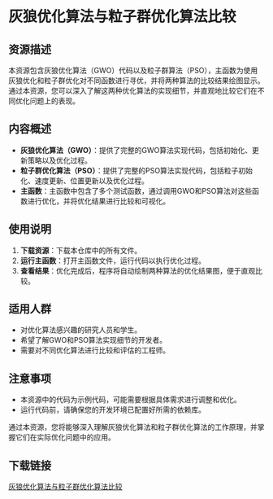 # 灰狼优化算法与粒子群优化算法比较

## 资源描述

本资源包含灰狼优化算法（GWO）代码以及粒子群算法（PSO），主函数为使用灰狼优化和粒子群优化对不同函数进行寻优，并将两种算法的比较结果绘图显示。通过本资源，您可以深入了解这两种优化算法的实现细节，并直观地比较它们在不同优化问题上的表现。

## 内容概述

- **灰狼优化算法（GWO）**：提供了完整的GWO算法实现代码，包括初始化、更新策略以及优化过程。
- **粒子群优化算法（PSO）**：提供了完整的PSO算法实现代码，包括粒子初始化、速度更新、位置更新以及优化过程。
- **主函数**：主函数中包含了多个测试函数，通过调用GWO和PSO算法对这些函数进行优化，并将优化结果进行比较和可视化。

## 使用说明

1. **下载资源**：下载本仓库中的所有文件。
2. **运行主函数**：打开主函数文件，运行代码以执行优化过程。
3. **查看结果**：优化完成后，程序将自动绘制两种算法的优化结果图，便于直观比较。

## 适用人群

- 对优化算法感兴趣的研究人员和学生。
- 希望了解GWO和PSO算法实现细节的开发者。
- 需要对不同优化算法进行比较和评估的工程师。

## 注意事项

- 本资源中的代码为示例代码，可能需要根据具体需求进行调整和优化。
- 运行代码前，请确保您的开发环境已配置好所需的依赖库。

通过本资源，您将能够深入理解灰狼优化算法和粒子群优化算法的工作原理，并掌握它们在实际优化问题中的应用。

## 下载链接

[灰狼优化算法与粒子群优化算法比较](https://pan.quark.cn/s/f7786d8e89f7)